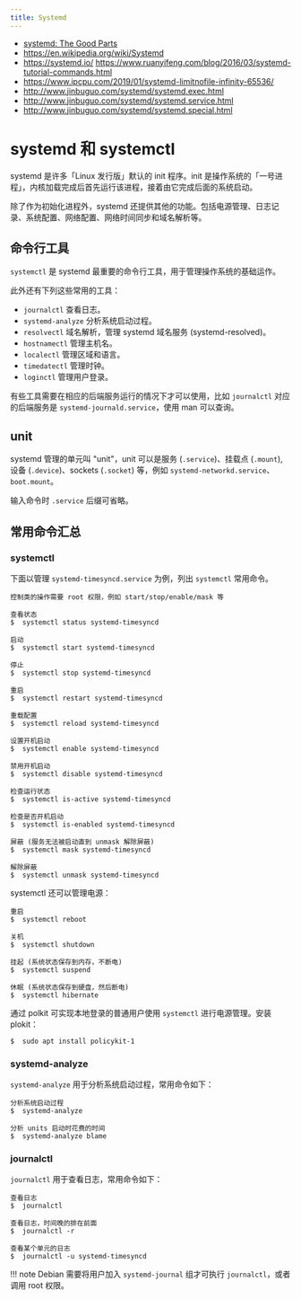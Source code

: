 ```yaml
---
title: Systemd
---
```

- [systemd: The Good Parts](https://www.hashicorp.com/resources/systemd-the-good-parts)
- https://en.wikipedia.org/wiki/Systemd
- https://systemd.io/
https://www.ruanyifeng.com/blog/2016/03/systemd-tutorial-commands.html
- https://www.ipcpu.com/2019/01/systemd-limitnofile-infinity-65536/
- http://www.jinbuguo.com/systemd/systemd.exec.html
- http://www.jinbuguo.com/systemd/systemd.service.html
- http://www.jinbuguo.com/systemd/systemd.special.html


# systemd 和 systemctl

systemd 是许多「Linux 发行版」默认的 init 程序。init 是操作系统的「一号进程」，内核加载完成后首先运行该进程，接着由它完成后面的系统启动。

除了作为初始化进程外，systemd 还提供其他的功能。包括电源管理、日志记录、系统配置、网络配置、网络时间同步和域名解析等。

## 命令行工具

`systemctl` 是 systemd 最重要的命令行工具，用于管理操作系统的基础运作。

此外还有下列这些常用的工具：

- `journalctl` 查看日志。
- `systemd-analyze` 分析系统启动过程。
- `resolvectl` 域名解析，管理 systemd 域名服务 (systemd-resolved)。
- `hostnamectl` 管理主机名。
- `localectl` 管理区域和语言。
- `timedatectl` 管理时钟。
- `loginctl` 管理用户登录。

有些工具需要在相应的后端服务运行的情况下才可以使用，比如 `journalctl` 对应的后端服务是 `systemd-journald.service`，使用 man 可以查询。

## unit

systemd 管理的单元叫 "unit"，unit 可以是服务 (`.service`)、挂载点 (`.mount`), 设备 (`.device`)、sockets (`.socket`) 等，例如 `systemd-networkd.service`、`boot.mount`。

输入命令时 `.service` 后缀可省略。

## 常用命令汇总

### systemctl

下面以管理 `systemd-timesyncd.service` 为例，列出 `systemctl` 常用命令。

``` shell-session
控制类的操作需要 root 权限，例如 start/stop/enable/mask 等

查看状态
$  systemctl status systemd-timesyncd

启动
$  systemctl start systemd-timesyncd

停止
$  systemctl stop systemd-timesyncd

重启
$  systemctl restart systemd-timesyncd

重载配置
$  systemctl reload systemd-timesyncd

设置开机启动
$  systemctl enable systemd-timesyncd

禁用开机启动
$  systemctl disable systemd-timesyncd

检查运行状态
$  systemctl is-active systemd-timesyncd

检查是否开机启动
$  systemctl is-enabled systemd-timesyncd

屏蔽 (服务无法被启动直到 unmask 解除屏蔽)
$  systemctl mask systemd-timesyncd

解除屏蔽
$  systemctl unmask systemd-timesyncd
```

systemctl 还可以管理电源：

``` shell-session
重启
$  systemctl reboot

关机
$  systemctl shutdown

挂起 (系统状态保存到内存，不断电)
$  systemctl suspend

休眠 (系统状态保存到硬盘，然后断电)
$  systemctl hibernate
```

通过 polkit 可实现本地登录的普通用户使用 `systemctl` 进行电源管理。安装 plokit：

```
$  sudo apt install policykit-1
```

### systemd-analyze

`systemd-analyze` 用于分析系统启动过程，常用命令如下：

``` shell-session
分析系统启动过程
$  systemd-analyze

分析 units 启动时花费的时间
$  systemd-analyze blame
```

### journalctl

`journalctl` 用于查看日志，常用命令如下：

``` shell-session
查看日志
$  journalctl

查看日志，时间晚的排在前面
$  journalctl -r

查看某个单元的日志
$  journalctl -u systemd-timesyncd
```

!!! note
    Debian 需要将用户加入 `systemd-journal` 组才可执行 `journalctl`，或者调用 root 权限。